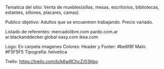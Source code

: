 Tematica del sitio:
Venta de muebles(sillas, mesas, escritorios, bibliotecas, estantes, sillones, placares, camas)

Publico objetivo:
Adultos que se encuentren trabajando. Precio variado.

Listado de referentes:
mercadolibre.com
pardo.com.ar
ar.blackanddecker.global
easy.com
ikea.com

Logo: En carpeta imagenes
Colores:
 Header y Footer: #be8f8f
 Main: #F5F5F5
Tipografia: helvetica

Trello: https://trello.com/b/k6wRChcZ/03hbo


